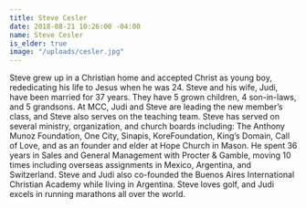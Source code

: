 ```yaml
---
title: Steve Cesler
date: 2018-08-21 10:26:00 -04:00
name: Steve Cesler
is_elder: true
image: "/uploads/cesler.jpg"
---
```


Steve grew up in a Christian home and accepted Christ as young boy, rededicating his life to Jesus when he was 24. Steve and his wife, Judi, have been married for 37 years. They have 5 grown children, 4 son-in-laws, and 5 grandsons. At MCC, Judi and Steve are leading the new member’s class, and Steve also serves on the teaching team. Steve has served on several ministry, organization, and church boards including:  The Anthony Munoz Foundation, One City, Sinapis, KoreFoundation, King’s Domain, Call of Love, and as an founder and elder at Hope Church in Mason. He spent 36 years in Sales and General Management with Procter & Gamble, moving 10 times including overseas assignments in Mexico, Argentina, and Switzerland. Steve and Judi also co-founded the Buenos Aires International Christian Academy while living in Argentina. Steve loves golf, and Judi excels in running marathons all over the world.
